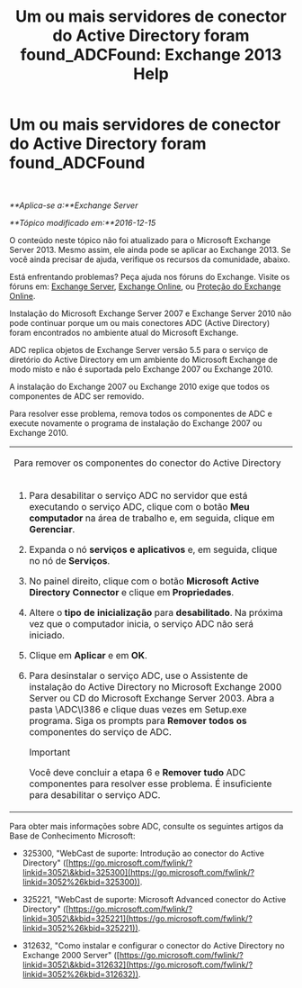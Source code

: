 ﻿---
title: 'Um ou mais servidores de conector do Active Directory foram found_ADCFound: Exchange 2013 Help'
TOCTitle: Um ou mais servidores de conector do Active Directory foram found_ADCFound
ms:assetid: a874f51f-09a2-4a76-9695-d61fb1ee6c1c
ms:mtpsurl: https://technet.microsoft.com/pt-br/library/ms.exch.setupreadiness.adcfound(v=EXCHG.150)
ms:contentKeyID: 50486355
ms.date: 05/22/2018
mtps_version: v=EXCHG.150
ms.translationtype: MT
---

# Um ou mais servidores de conector do Active Directory foram found\_ADCFound

 

_**Aplica-se a:**Exchange Server_

_**Tópico modificado em:**2016-12-15_

O conteúdo neste tópico não foi atualizado para o Microsoft Exchange Server 2013. Mesmo assim, ele ainda pode se aplicar ao Exchange 2013. Se você ainda precisar de ajuda, verifique os recursos da comunidade, abaixo.

Está enfrentando problemas? Peça ajuda nos fóruns do Exchange. Visite os fóruns em: [Exchange Server](https://go.microsoft.com/fwlink/p/?linkid=60612), [Exchange Online](https://go.microsoft.com/fwlink/p/?linkid=267542), ou [Proteção do Exchange Online](https://go.microsoft.com/fwlink/p/?linkid=285351).

Instalação do Microsoft Exchange Server 2007 e Exchange Server 2010 não pode continuar porque um ou mais conectores ADC (Active Directory) foram encontrados no ambiente atual do Microsoft Exchange.

ADC replica objetos de Exchange Server versão 5.5 para o serviço de diretório do Active Directory em um ambiente do Microsoft Exchange de modo misto e não é suportada pelo Exchange 2007 ou Exchange 2010.

A instalação do Exchange 2007 ou Exchange 2010 exige que todos os componentes de ADC ser removido.

Para resolver esse problema, remova todos os componentes de ADC e execute novamente o programa de instalação do Exchange 2007 ou Exchange 2010.


<table>
<colgroup>
<col style="width: 100%" />
</colgroup>
<tbody>
<tr class="odd">
<td><p>Para remover os componentes do conector do Active Directory</p></td>
</tr>
<tr class="even">
<td><ol>
<li><p>Para desabilitar o serviço ADC no servidor que está executando o serviço ADC, clique com o botão <strong>Meu computador</strong> na área de trabalho e, em seguida, clique em <strong>Gerenciar</strong>.</p></li>
<li><p>Expanda o nó <strong>serviços e aplicativos</strong> e, em seguida, clique no nó de <strong>Serviços</strong>.</p></li>
<li><p>No painel direito, clique com o botão <strong>Microsoft Active Directory Connector</strong> e clique em <strong>Propriedades</strong>.</p></li>
<li><p>Altere o <strong>tipo de inicialização</strong> para <strong>desabilitado</strong>. Na próxima vez que o computador inicia, o serviço ADC não será iniciado.</p></li>
<li><p>Clique em <strong>Aplicar</strong> e em <strong>OK</strong>.</p></li>
<li><p>Para desinstalar o serviço ADC, use o Assistente de instalação do Active Directory no Microsoft Exchange 2000 Server ou CD do Microsoft Exchange Server 2003. Abra a pasta \ADC\I386 e clique duas vezes em Setup.exe programa. Siga os prompts para <strong>Remover todos os</strong> componentes do serviço de ADC.</p>

> [!IMPORTANT]
> Você deve concluir a etapa 6 e <STRONG>Remover tudo</STRONG> ADC componentes para resolver esse problema. É insuficiente para desabilitar o serviço ADC.


</li>
</ol></td>
</tr>
</tbody>
</table>


Para obter mais informações sobre ADC, consulte os seguintes artigos da Base de Conhecimento Microsoft:

  - 325300, "WebCast de suporte: Introdução ao conector do Active Directory" ([https://go.microsoft.com/fwlink/?linkid=3052\&kbid=325300](https://go.microsoft.com/fwlink/?linkid=3052%26kbid=325300)).

  - 325221, "WebCast de suporte: Microsoft Advanced conector do Active Directory" ([https://go.microsoft.com/fwlink/?linkid=3052\&kbid=325221](https://go.microsoft.com/fwlink/?linkid=3052%26kbid=325221)).

  - 312632, "Como instalar e configurar o conector do Active Directory no Exchange 2000 Server" ([https://go.microsoft.com/fwlink/?linkid=3052\&kbid=312632](https://go.microsoft.com/fwlink/?linkid=3052%26kbid=312632)).

